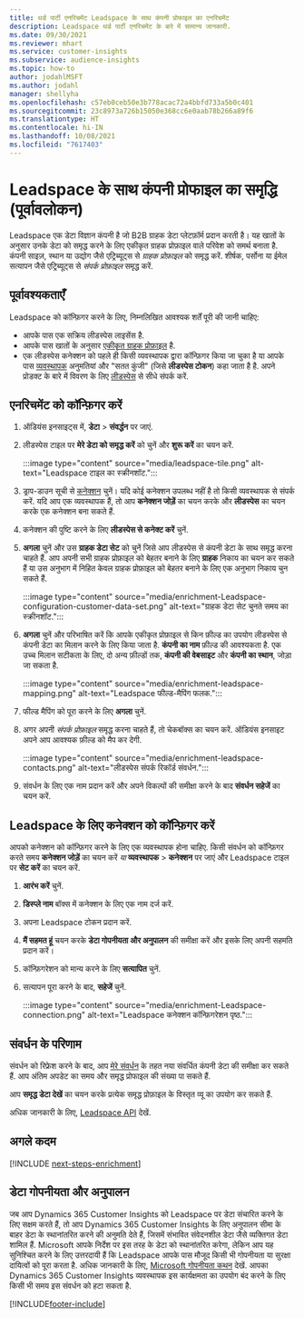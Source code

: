 ```yaml
---
title: थर्ड पार्टी एनरिचमेंट Leadspace के साथ कंपनी प्रोफाइल का एनरिचमेंट
description: Leadspace थर्ड पार्टी एनरिचमेंट के बारे में सामान्य जानकारी.
ms.date: 09/30/2021
ms.reviewer: mhart
ms.service: customer-insights
ms.subservice: audience-insights
ms.topic: how-to
author: jodahlMSFT
ms.author: jodahl
manager: shellyha
ms.openlocfilehash: c57eb0ceb50e3b778acac72a4bbfd733a5b0c401
ms.sourcegitcommit: 23c8973a726b15050e368cc6e0aab78b266a89f6
ms.translationtype: HT
ms.contentlocale: hi-IN
ms.lasthandoff: 10/08/2021
ms.locfileid: "7617403"
---
```

# <a name="enrichment-of-company-profiles-with-leadspace-preview"></a>Leadspace के साथ कंपनी प्रोफाइल का समृद्धि (पूर्वावलोकन)

Leadspace एक डेटा विज्ञान कंपनी है जो B2B ग्राहक डेटा प्लेटफ़ॉर्म प्रदान करती है। यह खातों के अनुसार उनके डेटा को समृद्ध करने के लिए एकीकृत ग्राहक प्रोफ़ाइल वाले परिवेश को समर्थ बनाता है. कंपनी साइज़, स्थान या उद्योग जैसे एट्रिब्यूट्स से *ग्राहक प्रोफ़ाइल* को समृद्ध करें. शीर्षक, पर्सोना या ईमेल सत्यापन जैसे एट्रिब्यूट्स से *संपर्क प्रोफ़ाइल* समृद्ध करें.

## <a name="prerequisites"></a>पूर्वावश्यकताएँ

Leadspace को कॉन्फ़िगर करने के लिए, निम्नलिखित आवश्यक शर्तें पूरी की जानी चाहिए:

- आपके पास एक सक्रिय लीडस्पेस लाइसेंस है.
- आपके पास खातों के अनुसार [एकीकृत ग्राहक प्रोफ़ाइल](customer-profiles.md) है.
- एक लीडस्पेस कनेक्शन को पहले ही किसी व्यवस्थापक द्वारा कॉन्फ़िगर किया जा चुका है या आपके पास [व्यवस्थापक](permissions.md#administrator) अनुमतियां और "सतत कुंजी" (जिसे **लीडस्पेस टोकन**) कहा जाता है है. अपने प्रोडक्ट के बारे में विवरण के लिए [लीडस्पेस](https://www.leadspace.com/leadspace-microsoft-dynamics-365/) से सीधे संपर्क करें.

## <a name="configure-the-enrichment"></a>एनरिचमेंट को कॉन्फ़िगर करें

1. ऑडियंस इनसाइट्स में, **डेटा** > **संवर्द्धन** पर जाएं.

1. लीडस्पेस टाइल पर **मेरे डेटा को समृद्ध करें** को चुनें और **शुरू करें** का चयन करें.

   :::image type="content" source="media/leadspace-tile.png" alt-text="Leadspace टाइल का स्क्रीनशॉट.":::

1. ड्राप-डाउन सूची से [कनेक्शन](connections.md) चुनें। यदि कोई कनेक्शन उपलब्ध नहीं है तो किसी व्यवस्थापक से संपर्क करें. यदि आप एक व्यवस्थापक हैं, तो आप **कनेक्शन जोड़ें** का चयन करके और **लीडस्पेस** का चयन करके एक कनेक्शन बना सकते हैं. 

1. कनेक्शन की पुष्टि करने के लिए **लीडस्पेस से कनेक्ट करें** चुनें.

1. **अगला** चुनें और उस **ग्राहक डेटा सेट** को चुनें जिसे आप लीडस्पेस से कंपनी डेटा के साथ समृद्ध करना चाहते हैं. आप अपनी सभी ग्राहक प्रोफ़ाइल को बेहतर बनाने के लिए **ग्राहक** निकाय का चयन कर सकते हैं या उस अनुभाग में निहित केवल ग्राहक प्रोफ़ाइल को बेहतर बनाने के लिए एक अनुभाग निकाय चुन सकते हैं.

    :::image type="content" source="media/enrichment-Leadspace-configuration-customer-data-set.png" alt-text="ग्राहक डेटा सेट चुनते समय का स्क्रीनशॉट.":::

1. **अगला** चुनें और परिभाषित करें कि आपके एकीकृत प्रोफ़ाइल से किन फ़ील्ड का उपयोग लीडस्पेस से कंपनी डेटा का मिलान करने के लिए किया जाता है. **कंपनी का नाम** फ़ील्ड की आवश्यकता है. एक उच्च मिलान सटीकता के लिए, दो अन्य फ़ील्डों तक, **कंपनी की वेबसाइट** और **कंपनी का स्थान**, जोड़ा जा सकता है.

   :::image type="content" source="media/enrichment-leadspace-mapping.png" alt-text="Leadspace फील्ड-मैपिंग फलक.":::

1. फील्ड मैपिंग को पूरा करने के लिए **अगला** चुनें.

1. अगर अपनी *संपर्क प्रोफ़ाइल* समृद्ध करना चाहते हैं, तो चेकबॉक्स का चयन करें. ऑडियंस इनसाइट अपने आप आवश्यक फ़ील्ड को मैप कर देगी.

   :::image type="content" source="media/enrichment-leadspace-contacts.png" alt-text="लीडस्पेस संपर्क रिकॉर्ड संवर्धन.":::
 
1. संवर्धन के लिए एक नाम प्रदान करें और अपने विकल्पों की समीक्षा करने के बाद **संवर्धन सहेजें** का चयन करें.


## <a name="configure-the-connection-for-leadspace"></a>Leadspace के लिए कनेक्शन को कॉन्फ़िगर करें 

आपको कनेक्शन को कॉन्फ़िगर करने के लिए एक व्यवस्थापक होना चाहिए. किसी संवर्धन को कॉन्फ़िगर करते समय **कनेक्शन जोड़ें** का चयन करें *या* **व्यवस्थापक** > **कनेक्शन** पर जाएं और Leadspace टाइल पर **सेट करें** का चयन करें.

1. **आरंभ करें** चुनें. 

1. **डिस्प्ले नाम** बॉक्स में कनेक्शन के लिए एक नाम दर्ज करें.

1. अपना Leadspace टोकन प्रदान करें.

1. **मैं सहमत हूं** चयन करके **डेटा गोपनीयता और अनुपालन** की समीक्षा करें और इसके लिए अपनी सहमति प्रदान करें।

1. कॉन्फ़िगरेशन को मान्य करने के लिए **सत्यापित** चुनें.

1. सत्यापन पूरा करने के बाद, **सहेजें** चुनें.
   
   :::image type="content" source="media/enrichment-Leadspace-connection.png" alt-text="Leadspace कनेक्शन कॉन्फ़िगरेशन पृष्ठ.":::

## <a name="enrichment-results"></a>संवर्धन के परिणाम

संवर्धन को रिफ्रेश करने के बाद, आप [मेरे संवर्धन](enrichment-hub.md) के तहत नया संवर्धित कंपनी डेटा की समीक्षा कर सकते हैं. आप अंतिम अपडेट का समय और समृद्ध प्रोफाइल की संख्या पा सकते हैं.

आप **समृद्ध डेटा देखें** का चयन करके प्रत्येक समृद्ध प्रोफ़ाइल के विस्तृत व्यू का उपयोग कर सकते हैं.

अधिक जानकारी के लिए, [Leadspace API](https://support.leadspace.com/hc/en-us/sections/201997649-API) देखें.

## <a name="next-steps"></a>अगले कदम


[!INCLUDE [next-steps-enrichment](../includes/next-steps-enrichment.md)]

## <a name="data-privacy-and-compliance"></a>डेटा गोपनीयता और अनुपालन

जब आप Dynamics 365 Customer Insights को Leadspace पर डेटा संचारित करने के लिए सक्षम करते हैं, तो आप Dynamics 365 Customer Insights के लिए अनुपालन सीमा के बाहर डेटा के स्थानांतरित करने की अनुमति देते हैं, जिसमें संभावित संवेदनशील डेटा जैसे व्यक्तिगत डेटा शामिल हैं. Microsoft आपके निर्देश पर इस तरह के डेटा को स्थानांतरित करेगा, लेकिन आप यह सुनिश्चित करने के लिए उत्तरदायी हैं कि Leadspace आपके पास मौजूद किसी भी गोपनीयता या सुरक्षा दायित्वों को पूरा करता है. अधिक जानकारी के लिए, [Microsoft गोपनीयता कथन](https://go.microsoft.com/fwlink/?linkid=396732) देखें.
आपका Dynamics 365 Customer Insights व्यवस्थापक इस कार्यक्षमता का उपयोग बंद करने के लिए किसी भी समय इस संवर्धन को हटा सकता है.


[!INCLUDE[footer-include](../includes/footer-banner.md)]

